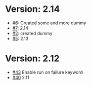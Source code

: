 # Version: 2.14

* [#6](https://github.com/robinmatz/Robot-Framework-Mainframe-3270-Library/pull/6): Created some and more dummy
* [#7](https://github.com/robinmatz/Robot-Framework-Mainframe-3270-Library/pull/7): 2.14
* [#2](https://github.com/robinmatz/Robot-Framework-Mainframe-3270-Library/pull/2): created dummy
* [#5](https://github.com/robinmatz/Robot-Framework-Mainframe-3270-Library/pull/5): 2.13


# Version: 2.12
* [#43](https://github.com/Altran-PT-GDC/Robot-Framework-Mainframe-3270-Library/pull/43) Enable run on failure keyword
* [#40](https://github.com/Altran-PT-GDC/Robot-Framework-Mainframe-3270-Library/pull/40) 2.11